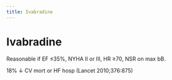 ```yaml
---
title: Ivabradine
---
```

# Ivabradine


Reasonable if EF ≤35%, NYHA II or III, HR ≥70, NSR on max bB.

18% ↓ CV mort or HF hosp (Lancet 2010;376:875)
